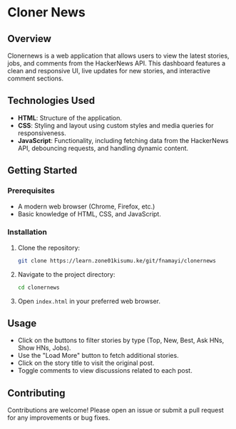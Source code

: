 # Cloner News

## Overview

Clonernews is a web application that allows users to view the latest stories, jobs, and comments from the HackerNews API. This dashboard features a clean and responsive UI, live updates for new stories, and interactive comment sections.

## Technologies Used

- **HTML**: Structure of the application.
- **CSS**: Styling and layout using custom styles and media queries for responsiveness.
- **JavaScript**: Functionality, including fetching data from the HackerNews API, debouncing requests, and handling dynamic content.

## Getting Started

### Prerequisites

- A modern web browser (Chrome, Firefox, etc.)
- Basic knowledge of HTML, CSS, and JavaScript.

### Installation

1. Clone the repository:

   ```bash
   git clone https://learn.zone01kisumu.ke/git/fnamayi/clonernews
   ```

2. Navigate to the project directory:

   ```bash
   cd clonernews
   ```

3. Open `index.html` in your preferred web browser.

## Usage

- Click on the buttons to filter stories by type (Top, New, Best, Ask HNs, Show HNs, Jobs).
- Use the "Load More" button to fetch additional stories.
- Click on the story title to visit the original post.
- Toggle comments to view discussions related to each post.

## Contributing

Contributions are welcome! Please open an issue or submit a pull request for any improvements or bug fixes.